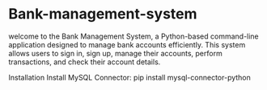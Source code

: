# Bank-management-system

welcome to the Bank Management System, a Python-based command-line application designed to manage bank accounts efficiently. This system allows users to sign in, sign up, manage their accounts, perform transactions, and check their account details.



Installation
Install MySQL Connector:
pip install mysql-connector-python

